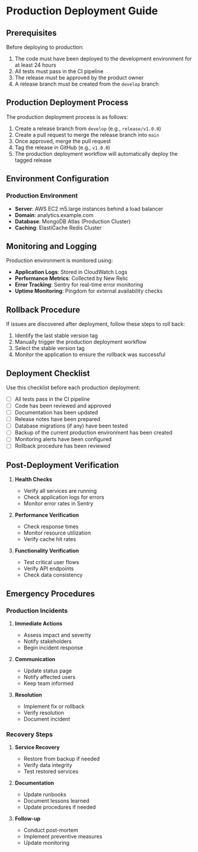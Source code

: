# Production Deployment Guide

## Prerequisites

Before deploying to production:

1. The code must have been deployed to the development environment for at least 24 hours
2. All tests must pass in the CI pipeline
3. The release must be approved by the product owner
4. A release branch must be created from the `develop` branch

## Production Deployment Process

The production deployment process is as follows:

1. Create a release branch from `develop` (e.g., `release/v1.0.0`)
2. Create a pull request to merge the release branch into `main`
3. Once approved, merge the pull request
4. Tag the release in GitHub (e.g., `v1.0.0`)
5. The production deployment workflow will automatically deploy the tagged release

## Environment Configuration

### Production Environment

- **Server**: AWS EC2 m5.large instances behind a load balancer
- **Domain**: analytics.example.com
- **Database**: MongoDB Atlas (Production Cluster)
- **Caching**: ElastiCache Redis Cluster

## Monitoring and Logging

Production environment is monitored using:

- **Application Logs**: Stored in CloudWatch Logs
- **Performance Metrics**: Collected by New Relic
- **Error Tracking**: Sentry for real-time error monitoring
- **Uptime Monitoring**: Pingdom for external availability checks

## Rollback Procedure

If issues are discovered after deployment, follow these steps to roll back:

1. Identify the last stable version tag
2. Manually trigger the production deployment workflow
3. Select the stable version tag
4. Monitor the application to ensure the rollback was successful

## Deployment Checklist

Use this checklist before each production deployment:

- [ ] All tests pass in the CI pipeline
- [ ] Code has been reviewed and approved
- [ ] Documentation has been updated
- [ ] Release notes have been prepared
- [ ] Database migrations (if any) have been tested
- [ ] Backup of the current production environment has been created
- [ ] Monitoring alerts have been configured
- [ ] Rollback procedure has been reviewed

## Post-Deployment Verification

1. **Health Checks**
   - Verify all services are running
   - Check application logs for errors
   - Monitor error rates in Sentry

2. **Performance Verification**
   - Check response times
   - Monitor resource utilization
   - Verify cache hit rates

3. **Functionality Verification**
   - Test critical user flows
   - Verify API endpoints
   - Check data consistency

## Emergency Procedures

### Production Incidents

1. **Immediate Actions**
   - Assess impact and severity
   - Notify stakeholders
   - Begin incident response

2. **Communication**
   - Update status page
   - Notify affected users
   - Keep team informed

3. **Resolution**
   - Implement fix or rollback
   - Verify resolution
   - Document incident

### Recovery Steps

1. **Service Recovery**
   - Restore from backup if needed
   - Verify data integrity
   - Test restored services

2. **Documentation**
   - Update runbooks
   - Document lessons learned
   - Update procedures if needed

3. **Follow-up**
   - Conduct post-mortem
   - Implement preventive measures
   - Update monitoring
